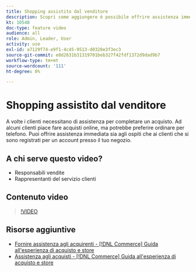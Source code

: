 ```yaml
---
title: Shopping assistito dal venditore
description: Scopri come aggiungere è possibile offrire assistenza immediata sia agli ospiti che ai clienti che si sono registrati per un account presso il tuo negozio.
kt: 10548
doc-type: feature video
audience: all
role: Admin, Leader, User
activity: use
exl-id: a7129f74-e9f1-4c45-9513-d0328e3f3ec3
source-git-commit: e8d2631b31319701beb327f42fdf1372d9dad9b7
workflow-type: tm+mt
source-wordcount: '111'
ht-degree: 0%

---
```


# Shopping assistito dal venditore

A volte i clienti necessitano di assistenza per completare un acquisto. Ad alcuni clienti piace fare acquisti online, ma potrebbe preferire ordinare per telefono. Puoi offrire assistenza immediata sia agli ospiti che ai clienti che si sono registrati per un account presso il tuo negozio.

## A chi serve questo video?

- Responsabili vendite
- Rappresentanti del servizio clienti

## Contenuto video

>[!VIDEO](https://video.tv.adobe.com/v/343662?quality=12&learn=on)

## Risorse aggiuntive

- [Fornire assistenza agli acquirenti - [!DNL Commerce] Guida all&#39;esperienza di acquisto e store](https://experienceleague.adobe.com/docs/commerce-admin/customers/customer-accounts/manage/login-as-customer.html)
- [Assistenza agli acquisti - [!DNL Commerce] Guida all&#39;esperienza di acquisto e store](https://experienceleague.adobe.com/docs/commerce-admin/stores-sales/introduction.html#shopping-assistance)
